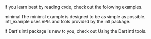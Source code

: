 If you learn best by reading code,
check out the following examples.

minimal
  The minimal example is designed to be as
  simple as possible.
intl_example
  uses APIs and tools provided by the intl package.

If Dart's intl package is new to you,
check out Using the Dart intl tools.
